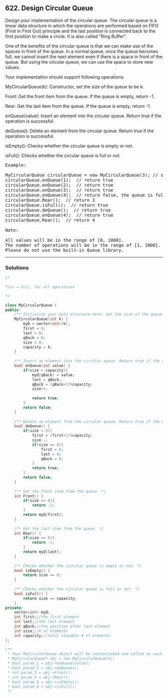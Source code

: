 ## 622. Design Circular Queue

Design your implementation of the circular queue. 
The circular queue is a linear data structure in which the operations are performed based on FIFO (First In First Out) principle and the last position 
is connected back to the first position to make a circle. It is also called "Ring Buffer".

One of the benefits of the circular queue is that we can make use of the spaces in front of the queue. 
In a normal queue, once the queue becomes full, we cannot insert the next element even if there is a space in front of the queue. 
But using the circular queue, we can use the space to store new values.

Your implementation should support following operations:

MyCircularQueue(k): Constructor, set the size of the queue to be k.

Front: Get the front item from the queue. If the queue is empty, return -1.

Rear: Get the last item from the queue. If the queue is empty, return -1.

enQueue(value): Insert an element into the circular queue. Return true if the operation is successful.

deQueue(): Delete an element from the circular queue. Return true if the operation is successful.

isEmpty(): Checks whether the circular queue is empty or not.

isFull(): Checks whether the circular queue is full or not.
 
<pre>
Example:

MyCircularQueue circularQueue = new MyCircularQueue(3); // set the size to be 3
circularQueue.enQueue(1);  // return true
circularQueue.enQueue(2);  // return true
circularQueue.enQueue(3);  // return true
circularQueue.enQueue(4);  // return false, the queue is full
circularQueue.Rear();  // return 3
circularQueue.isFull();  // return true
circularQueue.deQueue();  // return true
circularQueue.enQueue(4);  // return true
circularQueue.Rear();  // return 4
 
Note:

All values will be in the range of [0, 1000].
The number of operations will be in the range of [1, 1000].
Please do not use the built-in Queue library.
</pre>
---------------------------------------------------------------------
### Solutions
```c++
/*

T(n) = O(1), for all operations

*/

class MyCircularQueue {
public:
    /** Initialize your data structure here. Set the size of the queue to be k. */
    MyCircularQueue(int k) {
        myQ = vector<int>(k);
        first = 0;
        last = 0;
        qBack = 0;
        size = 0;
        capacity = k;
    }
    
    /** Insert an element into the circular queue. Return true if the operation is successful. */
    bool enQueue(int value) {
        if(size < capacity){          
            myQ[qBack] = value;
            last = qBack;
            qBack = (qBack+1)%capacity;
            size++;                
        
            return true;
        }
        return false;
    }
    
    /** Delete an element from the circular queue. Return true if the operation is successful. */
    bool deQueue() {
        if(size > 0){
            first = (first+1)%capacity;
            size--;
            if(size == 0){
                first = 0;
                last = 0;
                qBack = 0;
            }
            return true;
        }
        return false;
    }
    
    /** Get the front item from the queue. */
    int Front() {
        if(size == 0){
            return -1;
        }
        return myQ[first];
    }
    
    /** Get the last item from the queue. */
    int Rear() {
        if(size == 0){
            return -1;
        }
        return myQ[last];        
    }
    
    /** Checks whether the circular queue is empty or not. */
    bool isEmpty() {
        return size == 0;
    }
    
    /** Checks whether the circular queue is full or not. */
    bool isFull() {
        return size == capacity;
    }
private:
    vector<int> myQ;
    int first;//the first element
    int last;//the last element
    int qBack;//the position after last element
    int size;//# of elements
    int capacity;//total alowable # of elements
};

/**
 * Your MyCircularQueue object will be instantiated and called as such:
 * MyCircularQueue* obj = new MyCircularQueue(k);
 * bool param_1 = obj->enQueue(value);
 * bool param_2 = obj->deQueue();
 * int param_3 = obj->Front();
 * int param_4 = obj->Rear();
 * bool param_5 = obj->isEmpty();
 * bool param_6 = obj->isFull();
 */
```
